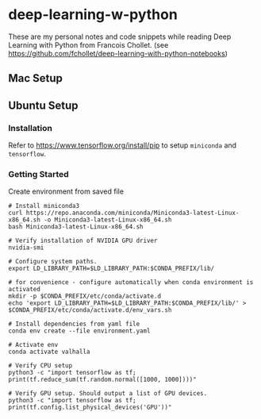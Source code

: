 # deep-learning-w-python
These are my personal notes and code snippets while reading Deep Learning with Python from Francois Chollet.
(see https://github.com/fchollet/deep-learning-with-python-notebooks)


## Mac Setup



## Ubuntu Setup

### Installation
Refer to https://www.tensorflow.org/install/pip to setup `miniconda` and `tensorflow`.


### Getting Started
Create environment from saved file

```shell
# Install miniconda3
curl https://repo.anaconda.com/miniconda/Miniconda3-latest-Linux-x86_64.sh -o Miniconda3-latest-Linux-x86_64.sh
bash Miniconda3-latest-Linux-x86_64.sh

# Verify installation of NVIDIA GPU driver
nvidia-smi

# Configure system paths.
export LD_LIBRARY_PATH=$LD_LIBRARY_PATH:$CONDA_PREFIX/lib/

# for convenience - configure automatically when conda environment is activated
mkdir -p $CONDA_PREFIX/etc/conda/activate.d
echo 'export LD_LIBRARY_PATH=$LD_LIBRARY_PATH:$CONDA_PREFIX/lib/' > $CONDA_PREFIX/etc/conda/activate.d/env_vars.sh

# Install dependencies from yaml file
conda env create --file environment.yaml

# Activate env
conda activate valhalla

# Verify CPU setup
python3 -c "import tensorflow as tf; print(tf.reduce_sum(tf.random.normal([1000, 1000])))"

# Verify GPU setup. Should output a list of GPU devices.
python3 -c "import tensorflow as tf; print(tf.config.list_physical_devices('GPU'))"



